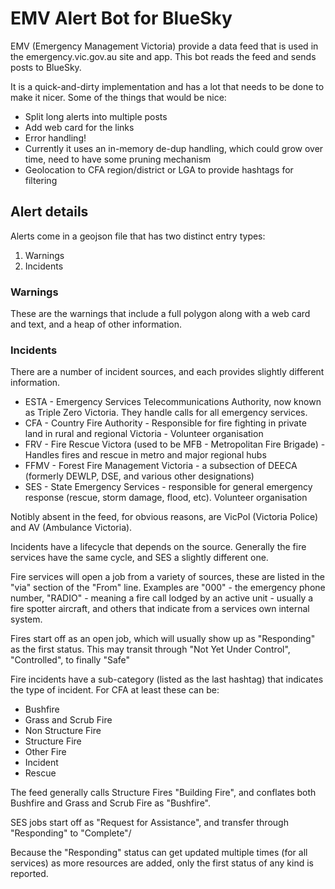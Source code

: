 # EMV Alert Bot for BlueSky

EMV (Emergency Management Victoria) provide a data feed that is used in the emergency.vic.gov.au site and app.  This bot reads the feed and sends posts to BlueSky.

It is a quick-and-dirty implementation and has a lot that needs to be done to make it nicer.  Some of the things that would be nice:

* Split long alerts into multiple posts
* Add web card for the links
* Error handling!
* Currently it uses an in-memory de-dup handling, which could grow over time, need to have some pruning mechanism
* Geolocation to CFA region/district or LGA to provide hashtags for filtering


## Alert details

Alerts come in a geojson file that has two distinct entry types:

1. Warnings
2. Incidents

### Warnings

These are the warnings that include a full polygon along with a web card and text, and a heap of other information.

### Incidents

There are a number of incident sources, and each provides slightly different information.

* ESTA - Emergency Services Telecommunications Authority, now known as Triple Zero Victoria.  They handle calls for all emergency services.
* CFA - Country Fire Authority - Responsible for fire fighting in private land in rural and regional Victoria - Volunteer organisation
* FRV - Fire Rescue Victora (used to be MFB - Metropolitan Fire Brigade) - Handles fires and rescue in metro and major regional hubs
* FFMV - Forest Fire Management Victoria - a subsection of DEECA (formerly DEWLP, DSE, and various other designations)
* SES - State Emergency Services - responsible for general emergency response (rescue, storm damage, flood, etc). Volunteer organisation

Notibly absent in the feed, for obvious reasons, are VicPol (Victoria Police) and AV (Ambulance Victoria).

Incidents have a lifecycle that depends on the source.  Generally the fire services have the same cycle, and SES a slightly different one.

Fire services will open a job from a variety of sources, these are listed in the "via" section of the "From" line.  Examples are "000" - the emergency phone number, "RADIO" - meaning a fire call lodged by an active unit - usually a fire spotter aircraft, and others that indicate from a services own internal system.

Fires start off as an open job, which will usually show up as "Responding" as the first status.  This may transit through "Not Yet Under Control", "Controlled", to finally "Safe"

Fire incidents have a sub-category (listed as the last hashtag) that indicates the type of incident.  For CFA at least these can be:

* Bushfire
* Grass and Scrub Fire
* Non Structure Fire
* Structure Fire
* Other Fire
* Incident
* Rescue

The feed generally calls Structure Fires "Building Fire", and conflates both Bushfire and Grass and Scrub Fire as "Bushfire".

SES jobs start off as "Request for Assistance", and transfer through "Responding" to "Complete"/

Because the "Responding" status can get updated multiple times (for all services) as more resources are added, only the first status of any kind is reported.
